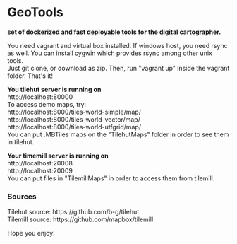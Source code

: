 # GeoTools
 <b>set of dockerized and fast deployable tools for the digital cartographer.</b>
 
 You need vagrant and virtual box installed. If windows host, you need rsync as well. You can install cygwin which provides rsync among other unix tools.<br>
 Just git clone, or download as zip. Then, run "vagrant up" inside the vagrant folder.
 That's it! 
 
<b> You tilehut server is running on </b><br>
 http://localhost:80000<br>
 To access demo maps, try:<br>
 http://localhost:8000/tiles-world-simple/map/<br>
 http://localhost:8000/tiles-world-vector/map/<br>
 http://localhost:8000/tiles-world-utfgrid/map/<br>
  You can put .MBTiles maps on the "TilehutMaps" folder in order to see them in tilehut.
 
<b> Your timemill server is running on </b><br>
 http://localhost:20008<br>
 http://localhost:20009<br>
 You can put files in "TilemillMaps" in order to access them from tilemill.
 
 <h3>Sources </h3>
 Tilehut source: https://github.com/b-g/tilehut<br>
 Tilemill source: https://github.com/mapbox/tilemill
 
 Hope you enjoy!
